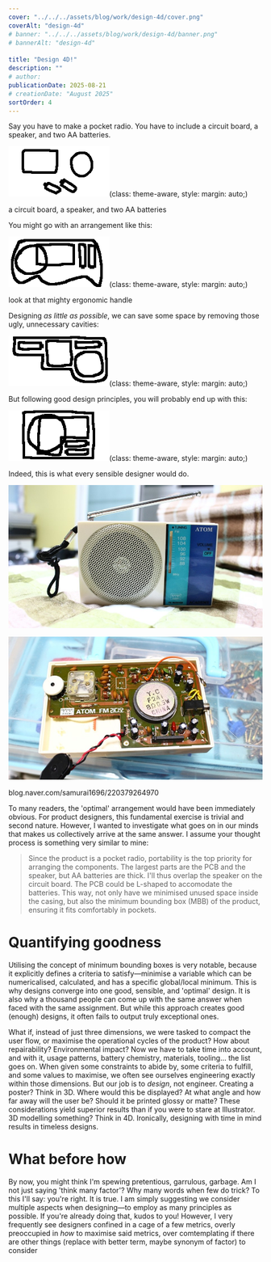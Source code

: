 ```yaml
---
cover: "../../../assets/blog/work/design-4d/cover.png"
coverAlt: "design-4d"
# banner: "../../../assets/blog/work/design-4d/banner.png"
# bannerAlt: "design-4d"

title: "Design 4D!"
description: ""
# author:
publicationDate: 2025-08-21
# creationDate: "August 2025"
sortOrder: 4
---
```


Say you have to make a pocket radio. You have to include a circuit board, a speaker, and two AA batteries.

![](../../../assets/blog/work/design-4d/parts.png)(class: theme-aware, style: margin: auto;)

<p class="small muted c">a circuit board, a speaker, and two AA batteries</p>

You might go with an arrangement like this:

![](../../../assets/blog/work/design-4d/bad1.png)(class: theme-aware, style: margin: auto;)

<p class="small muted c">look at that mighty ergonomic handle</p>

Designing *as little as possible*, we can save some space by removing those ugly, unnecessary cavities:

![](../../../assets/blog/work/design-4d/bad.png)(class: theme-aware, style: margin: auto;)

But following good design principles, you will probably end up with this: 

![](../../../assets/blog/work/design-4d/arrange.png)(class: theme-aware, style: margin: auto;)

Indeed, this is what every sensible designer would do.

![](../../../assets/blog/work/design-4d/atom.jpg)

![](../../../assets/blog/work/design-4d/atom2.jpg)

<p class="small muted c">blog.naver.com/samurai1696/220379264970</p>

To many readers, the 'optimal' arrangement would have been immediately obvious. For product designers, this fundamental exercise is trivial and second nature. However, I wanted to investigate what goes on in our minds that makes us collectively arrive at the same answer. I assume your thought process is something very similar to mine:

> Since the product is a pocket radio, portability is the top priority for arranging the components. The largest parts are the PCB and the speaker, but AA batteries are thick. I'll thus overlap the speaker on the circuit board. The PCB could be L-shaped to accomodate the batteries. This way, not only have we minimised unused space inside the casing, but also the minimum bounding box (MBB) of the product, ensuring it fits comfortably in pockets.

# Quantifying goodness

Utilising the concept of minimum bounding boxes is very notable, because it explicitly defines a criteria to satisfy—minimise a variable which can be numericalised, calculated, and has a specific global/local minimum. This is why designs converge into one good, sensible, and 'optimal' design. It is also why a thousand people can come up with the same answer when faced with the same assignment. But while this approach creates good (enough) designs, it often fails to output truly exceptional ones.

What if, instead of just three dimensions, we were tasked to compact the user flow, or maximise the operational cycles of the product? How about repairability? Environmental impact? Now we have to take time into account, and with it, usage patterns, battery chemistry, materials, tooling... the list goes on. When given some constraints to abide by, some criteria to fulfill, and some values to maximise, we often see ourselves engineering exactly within those dimensions. But our job is to *design*, not engineer. Creating a poster? Think in 3D. Where would this be displayed? At what angle and how far away will the user be? Should it be printed glossy or matte? These considerations yield superior results than if you were to stare at Illustrator. 3D modelling something? Think in 4D. Ironically, designing with time in mind results in timeless designs.

# What before how

By now, you might think I'm spewing pretentious, garrulous, garbage. Am I not just saying 'think many factor'? Why many words when few do trick? To this I'll say: you're right. It is true. I am simply suggesting we consider multiple aspects when designing—to employ as many principles as possible. If you're already doing that, kudos to you! However, I very frequently see designers confined in a cage of a few metrics, overly preoccupied in *how* to maximise said metrics, over comtemplating if there are other things (replace with better term, maybe synonym of factor) to consider